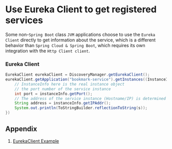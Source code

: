# Use Eureka Client to get registered services

Some non-`Spring Boot` class `JVM` applications choose to use the `Eureka Client` directly to get information about the service, which is a different behavior than `Spring Cloud & Spring Boot`, which requires its own integration with the `Http Client client`.

### Eureka Client

```java
EurekaClient eurekaClient = DiscoveryManager.getEurekaClient();
eurekaClient.getApplication("bookmark-service").getInstances((InstanceInfo instanceInfo)->{
    // InstanceInfo here is the real instance object
    // the port number of the service instance
    int port = instanceInfo.getPort();
    // The address of the service instance (Hostname/IP) is determined by the registered address
    String address = instanceInfo.getIPAddr();
    System.out.println(ToStringBuilder.reflectionToString(s));
})
```

## Appendix

1. [EurekaClient Example](https://github.com/Netflix/eureka/blob/master/eureka-examples/src/main/java/com/netflix/eureka/ExampleEurekaClient.java)
